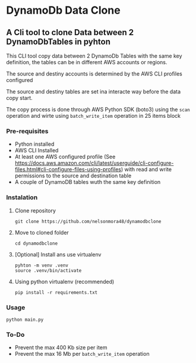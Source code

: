 # DynamoDb Data Clone

## A Cli tool to clone Data between 2 DynamoDbTables in pyhton

This CLI tool copy data between 2 DynamoDb Tables with the same key definition, the tables can be in different AWS accounts or regions.

The source and destiny accounts is determined by the AWS CLI profiles configured

The source and destiny tables are set ina interacte way before the data copy start.

The copy process is done through AWS Python SDK (boto3) using the `scan` operation and wirte using `batch_write_item` operation in 25 items block

### Pre-requisites

- Python installed
- AWS CLI Installed
- At least one AWS configured profile (See https://docs.aws.amazon.com/cli/latest/userguide/cli-configure-files.html#cli-configure-files-using-profiles) with read and write permissions to the source and destination table
- A couple of DynamoDB tables wuth the same key definition

### Instalation

1. Clone repository

   ```
   git clone https://github.com/nelsonmora48/dynamodbclone
   ```

2. Move to cloned folder
   ```
   cd dynamodbclone
   ```
3. [Optional] Install ans use virtualenv

   ```
   pyhton -m venv .venv
   source .venv/bin/activate
   ```

4. Using python virtualenv (recommended)
   ```
   pip install -r requirements.txt
   ```

### Usage

`python main.py`

### To-Do

- Prevent the max 400 Kb size per item
- Prevent the max 16 Mb per `batch_write_item` operation
